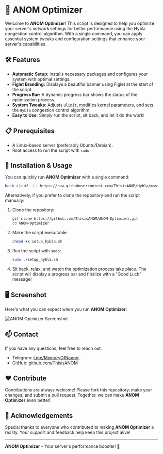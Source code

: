 
# 🚀 ANOM Optimizer

Welcome to **ANOM Optimizer**! This script is designed to help you optimize your server's network settings for better performance using the Hybla congestion control algorithm. With a single command, you can apply essential system tweaks and configuration settings that enhance your server's capabilities.

## 🛠 Features

- **Automatic Setup:** Installs necessary packages and configures your system with optimal settings.
- **Figlet Branding:** Displays a beautiful banner using Figlet at the start of the script.
- **Progress Bar:** A dynamic progress bar shows the status of the optimization process.
- **System Tweaks:** Adjusts `ulimit`, modifies kernel parameters, and sets the `Hybla` congestion control algorithm.
- **Easy to Use:** Simply run the script, sit back, and let it do the work!

## 📋 Prerequisites

- A Linux-based server (preferably Ubuntu/Debian).
- Root access to run the script with `sudo`.

## 🚀 Installation & Usage

You can quickly run **ANOM Optimizer** with a single command:

```bash
bash <(curl -Ls https://raw.githubusercontent.com/ThisisANOM/Hybla/master/anom_optimizer.sh)
```

Alternatively, if you prefer to clone the repository and run the script manually:

1. Clone the repository:

    ```bash
    git clone https://github.com/ThisisANOM/ANOM-Optimizer.git
    cd ANOM-Optimizer
    ```

2. Make the script executable:

    ```bash
    chmod +x setup_hybla.sh
    ```

3. Run the script with `sudo`:

    ```bash
    sudo ./setup_hybla.sh
    ```

4. Sit back, relax, and watch the optimization process take place. The script will display a progress bar and finalize with a "Good Luck" message!

## 🖥 Screenshot

Here's what you can expect when you run **ANOM Optimizer**:

![ANOM Optimizer Screenshot]([https://raw.githubusercontent.com/ThisisANOM/Hybla/master/Screenshot%20(34).png])

## 📫 Contact

If you have any questions, feel free to reach out:

- Telegram: [t.me/MemoryOfNaengi](https://t.me/MemoryOfNaengi)
- GitHub: [github.com/ThisisANOM](https://github.com/ThisisANOM)

## ❤️ Contribute

Contributions are always welcome! Please fork this repository, make your changes, and submit a pull request. Together, we can make **ANOM Optimizer** even better!

## 🎉 Acknowledgements

Special thanks to everyone who contributed to making **ANOM Optimizer** a reality. Your support and feedback help keep this project alive!

---

**ANOM Optimizer** - Your server's performance booster! 🚀

